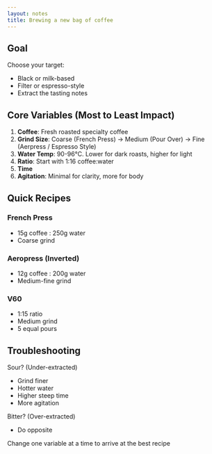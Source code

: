 ```yaml
---
layout: notes
title: Brewing a new bag of coffee
---
```


## Goal

Choose your target:

- Black or milk-based
- Filter or espresso-style
- Extract the tasting notes

## Core Variables (Most to Least Impact)

1. **Coffee**: Fresh roasted specialty coffee
2. **Grind Size**: Coarse (French Press) → Medium (Pour Over) → Fine (Aerpress / Espresso Style)
3. **Water Temp**: 90-96°C. Lower for dark roasts, higher for light
4. **Ratio**: Start with 1:16 coffee:water
5. **Time**
6. **Agitation**: Minimal for clarity, more for body

## Quick Recipes

### French Press

- 15g coffee : 250g water
- Coarse grind

### Aeropress (Inverted)

- 12g coffee : 200g water
- Medium-fine grind

### V60

- 1:15 ratio
- Medium grind
- 5 equal pours

## Troubleshooting

Sour? (Under-extracted)

- Grind finer
- Hotter water
- Higher steep time
- More agitation

Bitter? (Over-extracted)

- Do opposite

Change one variable at a time to arrive at the best recipe
